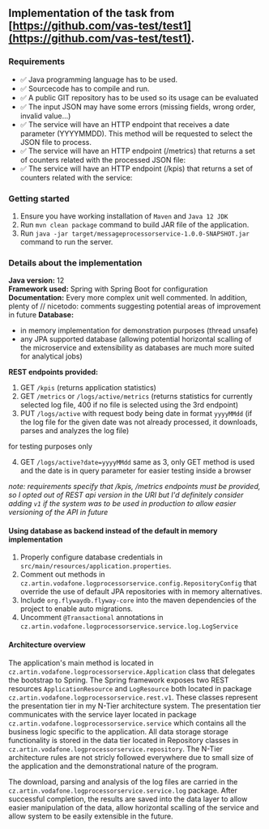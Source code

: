 ## Implementation of the task from  [https://github.com/vas-test/test1](https://github.com/vas-test/test1).

### Requirements
* ✅ Java programming language has to be used. 
* ✅ Sourcecode has to compile and run.
* ✅ A public GIT repository has to be used so its usage can be evaluated
* ✅ The input JSON may have some errors (missing fields, wrong order, invalid value...)
* ✅ The service will have an HTTP endpoint that receives a date parameter (YYYYMMDD). This method will be requested to select the JSON file to process. 
* ✅ The service will have an HTTP endpoint (/metrics) that returns a set of counters related with the processed JSON file:
* ✅ The service will have an HTTP endpoint (/kpis) that returns a set of counters related with the service:

### Getting started

1. Ensure you have working installation of `Maven` and `Java 12 JDK`
2. Run `mvn clean package` command to build JAR file of the application.
3. Run `java -jar target/messageprocessorservice-1.0.0-SNAPSHOT.jar` command to run the server.

### Details about the implementation

**Java version:** 12<br>
**Framework used:** Spring with Spring Boot for configuration<br>
**Documentation:** Every more complex unit well commented. In addition, plenty of // nicetodo: comments suggesting potential areas of improvement in future
**Database:**
- in memory implementation for demonstration purposes (thread unsafe)
- any JPA supported database (allowing potential horizontal scalling of the microservice and extensibility as databases are much more suited for analytical jobs)

**REST endpoints provided:**
1. GET `/kpis` (returns application statistics)
2. GET `/metrics` or `/logs/active/metrics` (returns statistics for currently selected log file, 400 if no file is selected using the 3rd endpoint)
3. PUT `/logs/active` with request body being date in format `yyyyMMdd` (if the log file for the given date was not already processed,  it downloads, parses and analyzes the log file)

for testing purposes only

4. GET `/logs/active?date=yyyyMMdd` same as 3, only GET method is used and the date is in query parameter for easier testing inside a browser

*note: requirements specify that /kpis, /metrics endpoints must be provided, so I opted out of REST api version in the URI but I'd definitely consider adding `v1` if the system was to be used in production to allow easier versioning of the API in future*

#### Using database as backend instead of the default in memory implementation
1. Properly configure database credentials in `src/main/resources/application.properties`.
2. Comment out methods in `cz.artin.vodafone.logprocessorservice.config.RepositoryConfig` that override the use of default JPA repositories with in memory alternatives.
3. Include `org.flywaydb.flyway-core` into the maven dependencies of the project to enable auto migrations.
4. Uncomment `@Transactional` annotations in `cz.artin.vodafone.logprocessorservice.service.log.LogService`

#### Architecture overview

The application's main method is located in `cz.artin.vodafone.logprocessorservice.Application` class that delegates the bootstrap to Spring. The Spring framework
exposes two REST resources `ApplicationResource` and `LogResource` both located in package `cz.artin.vodafone.logprocessorservice.rest.v1`. These classes represent
the presentation tier in my N-Tier architecture system. The presentation tier communicates with the service layer located in package `cz.artin.vodafone.logprocessorservice.service`
which contains all the business logic specific to the application. All data storage storage functionality is stored in the data tier located in Repository classes in 
`cz.artin.vodafone.logprocessorservice.repository`. The N-Tier architecture rules are not stricly followed everywhere due to small size of the application and
the demonstrational nature of the program. 

The download, parsing and analysis of the log files are carried in the ` cz.artin.vodafone.logprocessorservice.service.log` package. After successful completion, the
results are saved into the data layer to allow easier manipulation of the data, allow horizontal scalling of the service and allow system to be easily extensible
in the future. 
